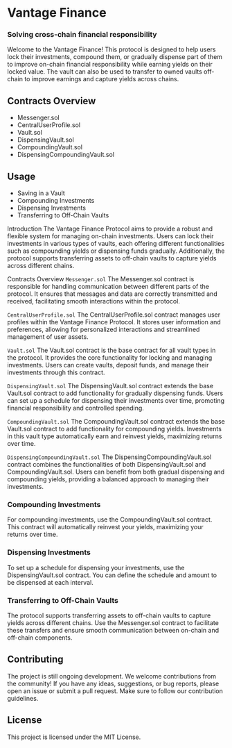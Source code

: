 # Vantage Finance
### Solving cross-chain financial responsibility
Welcome to the Vantage Finance! This protocol is designed to help users lock their investments, compound them, or gradually dispense part of them to improve on-chain financial responsibility while earning yields on their locked value. The vault can also be used to transfer to owned vaults off-chain to improve earnings and capture yields across chains.

## Contracts Overview
- Messenger.sol
- CentralUserProfile.sol
- Vault.sol
- DispensingVault.sol
- CompoundingVault.sol
- DispensingCompoundingVault.sol

## Usage
- Saving in a Vault
- Compounding Investments
- Dispensing Investments
- Transferring to Off-Chain Vaults


Introduction
The Vantage Finance Protocol aims to provide a robust and flexible system for managing on-chain investments. Users can lock their investments in various types of vaults, each offering different functionalities such as compounding yields or dispensing funds gradually. Additionally, the protocol supports transferring assets to off-chain vaults to capture yields across different chains.

Contracts Overview
`Messenger.sol`
The Messenger.sol contract is responsible for handling communication between different parts of the protocol. It ensures that messages and data are correctly transmitted and received, facilitating smooth interactions within the protocol.

`CentralUserProfile.sol`
The CentralUserProfile.sol contract manages user profiles within the Vantage Finance Protocol. It stores user information and preferences, allowing for personalized interactions and streamlined management of user assets.

`Vault.sol`
The Vault.sol contract is the base contract for all vault types in the protocol. It provides the core functionality for locking and managing investments. Users can create vaults, deposit funds, and manage their investments through this contract.

`DispensingVault.sol`
The DispensingVault.sol contract extends the base Vault.sol contract to add functionality for gradually dispensing funds. Users can set up a schedule for dispensing their investments over time, promoting financial responsibility and controlled spending.

`CompoundingVault.sol`
The CompoundingVault.sol contract extends the base Vault.sol contract to add functionality for compounding yields. Investments in this vault type automatically earn and reinvest yields, maximizing returns over time.

`DispensingCompoundingVault.sol`
The DispensingCompoundingVault.sol contract combines the functionalities of both DispensingVault.sol and CompoundingVault.sol. Users can benefit from both gradual dispensing and compounding yields, providing a balanced approach to managing their investments.


### Compounding Investments
For compounding investments, use the CompoundingVault.sol contract. This contract will automatically reinvest your yields, maximizing your returns over time.

### Dispensing Investments
To set up a schedule for dispensing your investments, use the DispensingVault.sol contract. You can define the schedule and amount to be dispensed at each interval.

### Transferring to Off-Chain Vaults
The protocol supports transferring assets to off-chain vaults to capture yields across different chains. Use the Messenger.sol contract to facilitate these transfers and ensure smooth communication between on-chain and off-chain components.

## Contributing
The project is still ongoing development. We welcome contributions from the community! If you have any ideas, suggestions, or bug reports, please open an issue or submit a pull request. Make sure to follow our contribution guidelines.

## License
This project is licensed under the MIT License. 